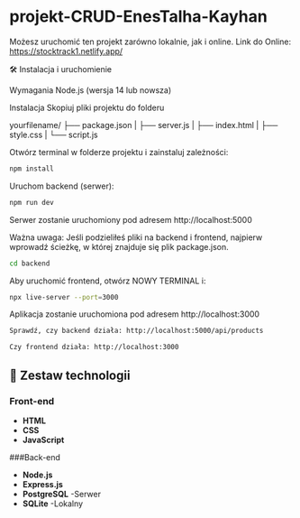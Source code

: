 # projekt-CRUD-EnesTalha-Kayhan
Możesz uruchomić ten projekt zarówno lokalnie, jak i online.
Link do Online: https://stocktrack1.netlify.app/

🛠️ Instalacja i uruchomienie

Wymagania
Node.js (wersja 14 lub nowsza)

Instalacja
Skopiuj pliki projektu do folderu

yourfilename/
├── package.json
|
├── server.js
|
├── index.html
|
├── style.css
|
└── script.js

Otwórz terminal w folderze projektu i zainstaluj zależności:
```bash
npm install
```
Uruchom backend (serwer):
```bash
npm run dev
```
Serwer zostanie uruchomiony pod adresem http://localhost:5000

Ważna uwaga: Jeśli podzieliłeś pliki na backend i frontend, najpierw wprowadź ścieżkę, w której znajduje się plik package.json.
```bash
cd backend
```
Aby uruchomić frontend, otwórz NOWY TERMINAL i:
```bash
npx live-server --port=3000
```
Aplikacja zostanie uruchomiona pod adresem http://localhost:3000
```bash
Sprawdź, czy backend działa: http://localhost:5000/api/products

Czy frontend działa: http://localhost:3000
```

## 🚀 Zestaw technologii

### Front-end
- **HTML**
- **CSS**
- **JavaScript**

###Back-end
- **Node.js**
- **Express.js**
- **PostgreSQL** -Serwer
- **SQLite** -Lokalny
